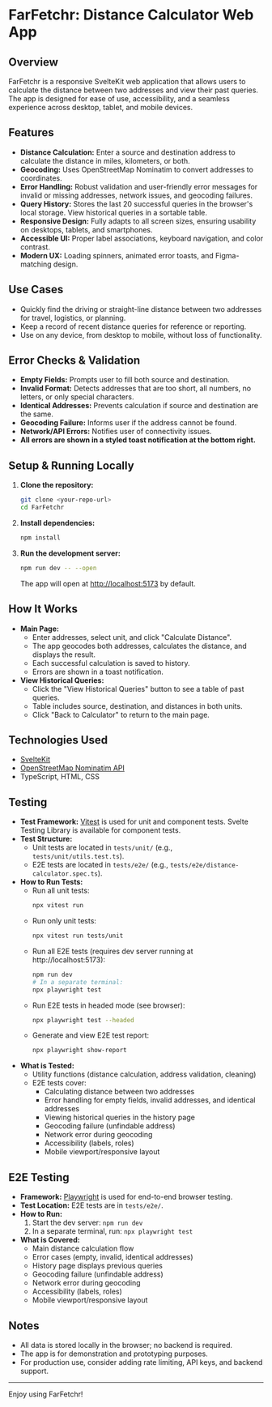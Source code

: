 # FarFetchr: Distance Calculator Web App

## Overview
FarFetchr is a responsive SvelteKit web application that allows users to calculate the distance between two addresses and view their past queries. The app is designed for ease of use, accessibility, and a seamless experience across desktop, tablet, and mobile devices.

## Features
- **Distance Calculation:** Enter a source and destination address to calculate the distance in miles, kilometers, or both.
- **Geocoding:** Uses OpenStreetMap Nominatim to convert addresses to coordinates.
- **Error Handling:** Robust validation and user-friendly error messages for invalid or missing addresses, network issues, and geocoding failures.
- **Query History:** Stores the last 20 successful queries in the browser's local storage. View historical queries in a sortable table.
- **Responsive Design:** Fully adapts to all screen sizes, ensuring usability on desktops, tablets, and smartphones.
- **Accessible UI:** Proper label associations, keyboard navigation, and color contrast.
- **Modern UX:** Loading spinners, animated error toasts, and Figma-matching design.

## Use Cases
- Quickly find the driving or straight-line distance between two addresses for travel, logistics, or planning.
- Keep a record of recent distance queries for reference or reporting.
- Use on any device, from desktop to mobile, without loss of functionality.

## Error Checks & Validation
- **Empty Fields:** Prompts user to fill both source and destination.
- **Invalid Format:** Detects addresses that are too short, all numbers, no letters, or only special characters.
- **Identical Addresses:** Prevents calculation if source and destination are the same.
- **Geocoding Failure:** Informs user if the address cannot be found.
- **Network/API Errors:** Notifies user of connectivity issues.
- **All errors are shown in a styled toast notification at the bottom right.**

## Setup & Running Locally
1. **Clone the repository:**
   ```bash
   git clone <your-repo-url>
   cd FarFetchr
   ```
2. **Install dependencies:**
   ```bash
   npm install
   ```
3. **Run the development server:**
   ```bash
   npm run dev -- --open
   ```
   The app will open at [http://localhost:5173](http://localhost:5173) by default.

## How It Works
- **Main Page:**
  - Enter addresses, select unit, and click "Calculate Distance".
  - The app geocodes both addresses, calculates the distance, and displays the result.
  - Each successful calculation is saved to history.
  - Errors are shown in a toast notification.
- **View Historical Queries:**
  - Click the "View Historical Queries" button to see a table of past queries.
  - Table includes source, destination, and distances in both units.
  - Click "Back to Calculator" to return to the main page.

## Technologies Used
- [SvelteKit](https://kit.svelte.dev/)
- [OpenStreetMap Nominatim API](https://nominatim.openstreetmap.org/)
- TypeScript, HTML, CSS

## Testing
- **Test Framework:** [Vitest](https://vitest.dev/) is used for unit and component tests. Svelte Testing Library is available for component tests.
- **Test Structure:**
  - Unit tests are located in `tests/unit/` (e.g., `tests/unit/utils.test.ts`).
  - E2E tests are located in `tests/e2e/` (e.g., `tests/e2e/distance-calculator.spec.ts`).
- **How to Run Tests:**
  - Run all unit tests:
    ```bash
    npx vitest run
    ```
  - Run only unit tests:
    ```bash
    npx vitest run tests/unit
    ```
  - Run all E2E tests (requires dev server running at http://localhost:5173):
    ```bash
    npm run dev
    # In a separate terminal:
    npx playwright test
    ```
  - Run E2E tests in headed mode (see browser):
    ```bash
    npx playwright test --headed
    ```
  - Generate and view E2E test report:
    ```bash
    npx playwright show-report
    ```
- **What is Tested:**
  - Utility functions (distance calculation, address validation, cleaning)
  - E2E tests cover:
    - Calculating distance between two addresses
    - Error handling for empty fields, invalid addresses, and identical addresses
    - Viewing historical queries in the history page
    - Geocoding failure (unfindable address)
    - Network error during geocoding
    - Accessibility (labels, roles)
    - Mobile viewport/responsive layout

## E2E Testing
- **Framework:** [Playwright](https://playwright.dev/) is used for end-to-end browser testing.
- **Test Location:** E2E tests are in `tests/e2e/`.
- **How to Run:**
  1. Start the dev server: `npm run dev`
  2. In a separate terminal, run: `npx playwright test`
- **What is Covered:**
  - Main distance calculation flow
  - Error cases (empty, invalid, identical addresses)
  - History page displays previous queries
  - Geocoding failure (unfindable address)
  - Network error during geocoding
  - Accessibility (labels, roles)
  - Mobile viewport/responsive layout

## Notes
- All data is stored locally in the browser; no backend is required.
- The app is for demonstration and prototyping purposes.
- For production use, consider adding rate limiting, API keys, and backend support.

---

Enjoy using FarFetchr!
